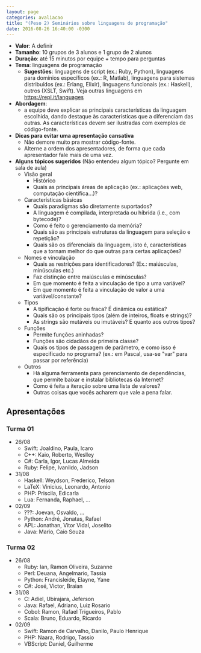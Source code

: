 ```yaml
---
layout: page
categories: avaliacao
title: "(Peso 2) Seminários sobre linguagens de programação"
date: 2016-08-26 16:40:00 -0300
---
```


- **Valor**: A definir
- **Tamanho**: 10 grupos de 3 alunos e 1 grupo de 2 alunos
- **Duração**: até 15 minutos por equipe + tempo para perguntas
- **Tema**: linguagens de programação
    + **Sugestões**: linguagens de script (ex.: Ruby, Python), linguagens para domínios específicos (ex.: R, Matlab), linguagens para sistemas distribuídos (ex.: Erlang, Elixir), linguagens funcionais (ex.: Haskell), outros (XSLT, Swift). Veja outras linguagens em <https://repl.it/languages>
- **Abordagem**:
    - a equipe deve explicar as principais características da linguagem escolhida, dando destaque às características que a diferenciam das outras. As características devem ser ilustradas com exemplos de código-fonte.
- **Dicas para evitar uma apresentação cansativa**
    - Não demore muito pra mostrar código-fonte.
    - Alterne a ordem dos apresentadores, de forma que cada apresentador fale mais de uma vez.
- **Alguns tópicos sugeridos** (Não entendeu algum tópico? Pergunte em sala de aula)
    + Visão geral
        + Histórico
        + Quais as principais áreas de aplicação (ex.: aplicações web, computação científica...)?
    + Características básicas
        + Quais paradigmas são diretamente suportados?
        + A linguagem é compilada, interpretada ou híbrida (i.e., com bytecode)?
        + Como é feito o gerenciamento da memória?
        + Quais são as principais estruturas da linguagem para seleção e repetição?
        + Quais são os diferenciais da linguagem, isto é, características que a tornam melhor do que outras para certas aplicações?
    + Nomes e vinculação
        + Quais as restrições para identificadores? (Ex.: maiúsculas, minúsculas etc.)
        + Faz distinção entre maiúsculas e minúsculas?
        + Em que momento é feita a vinculação de tipo a uma variável?
        + Em que momento é feita a vinculação de valor a uma variável/constante?
    + Tipos
        + A tipificação é forte ou fraca? É dinâmica ou estática?
        + Quais são os principais tipos (além de inteiros, floats e strings)?
        + As strings são mutáveis ou imutáveis? E quanto aos outros tipos?
    + Funções
        + Permite funções aninhadas?
        + Funções são cidadãos de primeira classe?
        + Quais os tipos de passagem de parâmetro, e como isso é especificado no programa? (ex.: em Pascal, usa-se "var" para passar por referência)
    + Outros
        + Há alguma ferramenta para gerenciamento de dependências, que permite baixar e instalar bibliotecas da Internet?
        + Como é feita a iteração sobre uma lista de valores?
        + Outras coisas que vocês acharem que vale a pena falar.

## Apresentações


### Turma 01

- 26/08
    + Swift: Joaldino, Paula, Icaro
    + C++: Kaio, Roberto, Weslley
    + C#: Carla, Igor, Lucas Almeida
    + Ruby: Felipe, Ivanildo, Jadson
- 31/08
    + Haskell: Weydson, Frederico, Telson
    + LaTeX: Vinicius, Leonardo, Antonio
    + PHP: Priscila, Edicarla
    + Lua: Fernanda, Raphael, ...
- 02/09
    + ???: Joevan, Osvaldo, ...
    + Python: André, Jonatas, Rafael
    + APL: Jonathan, Vitor Vidal, Joselito
    + Java: Mario, Caio Souza

### Turma 02

- 26/08
    + Ruby: Ian, Ramon Oliveira, Suzanne
    + Perl: Deuana, Angelmario, Tassia
    + Python: Francisleide, Elayne, Yane
    + C#: José, Victor, Braian
- 31/08
    + C: Adiel, Ubirajara, Jeferson
    + Java: Rafael, Adriano, Luiz Rosario
    + Cobol: Ramon, Rafael Trigueiros, Pablo
    + Scala: Bruno, Eduardo, Ricardo
- 02/09
    + Swift: Ramon de Carvalho, Danilo, Paulo Henrique
    + PHP: Naara, Rodrigo, Tassio
    + VBScript: Daniel, Guilherme
